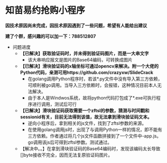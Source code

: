 # 知苗易约抢购小程序

 **因技术原因尚未完成，因技术原因遇到了一些问题，希望有人能给出建议**

**建了个群，感兴趣的可以加一下：788512807**

* 问题进度
  * **【已解决】获取验证码时，并未得到验证码图片，而是一大串文字**
    * 该大串响应报文是图片的Base64编码，可转换成图片
  * **【已解决】滑块验证码的x轴坐标可通过opencv来解决。附一个大佬的Python代码，亲测可用https://github.com/crazyxw/SlideCrack**
    * 在golang调用Python程序时，若该*.py文件中没有导入第三方依赖，可顺利被go调用。当导入三方依赖时，会报错，这种情况目前本人无法解决。
    * 由于本人是Windwos系统，故将python代码打包成了*.exe可执行程序进行调用，测试后可行
  * **【已解决】滑块验证码获取需要一个zftsl的参数，猜测与时间戳和sessionid有关，目前无法得到该值，故无法拿到滑块验证码文本。**
    * 逆向小程序后，拿到相关的js文件，找到了zftsl参数的来源。
    * 在使用golang调用js时，出现了与调用Python一样的情况，即不能有三方依赖。作者通过将几个js文件函数拼接到了一个文件中-app.js。go调用该js后可得到zftsl参数。测试通过。
  * 【解决中。。】在拿到滑块验证码的Base64编码时，发现该编码太长导致[]byte接收不完全，因而无法复原验证码图片。


